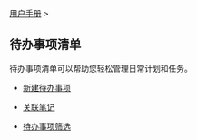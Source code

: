 [用户手册](/dragonnest/drawnote/manual/zh) >



待办事项清单
---

待办事项清单可以帮助您轻松管理日常计划和任务。
- [新建待办事项](create_a_new_to_do.md)

- [关联笔记](associated_notes.md)

- [待办事项筛选](to_do_filter.md)
